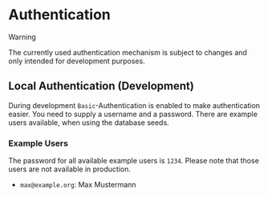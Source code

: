 # Authentication
> [!WARNING]
> The currently used authentication mechanism is subject to changes and only intended for development purposes.
## Local Authentication (Development)
During development `Basic`-Authentication is enabled to make authentication easier. You need to supply a username and a password.
There are example users available, when using the database seeds.

### Example Users
The password for all available example users is
`1234`.
Please note that those users are not available in production.

- `max@example.org`: Max Mustermann